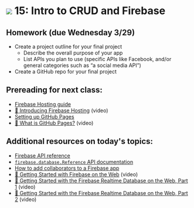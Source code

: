 # ![](https://ga-dash.s3.amazonaws.com/production/assets/logo-9f88ae6c9c3871690e33280fcf557f33.png) 15: Intro to CRUD and Firebase

## Homework (due __Wednesday__ 3/29)

- Create a project outline for your final project
    - Describe the overall purpose of your app
    - List APIs you plan to use (specific APIs like Facebook, and/or general categories such as “a social media API”)
- Create a GitHub repo for your final project

## Prereading for next class:

- [Firebase Hosting guide](https://firebase.google.com/docs/hosting/)
- [&#127909; Introducing Firebase Hosting](https://youtu.be/jsRVHeQd5kU?list=PLl-K7zZEsYLmOF_07IayrTntevxtbUxDL) (video)
- [Setting up GitHub Pages](https://pages.github.com)
- [&#127909; What is GitHub Pages?](https://youtu.be/2MsN8gpT6jY) (video)

## Additional resources on today's topics:

- [Firebase API reference](https://firebase.google.com/docs/reference/js/)
- [`firebase.database.Reference` API documentation](https://firebase.google.com/docs/reference/js/firebase.database.Reference)
- [How to add collaborators to a Firebase app](stackoverflow.com/questions/37569460/how-to-add-collaborators-to-a-firebase-app/37571602#37571602)
- [&#127909; Getting Started with Firebase on the Web](https://www.youtube.com/watch?v=k1D0_wFlXgo&index=1&list=PLl-K7zZEsYLmnJ_FpMOZgyg6XcIGBu2OX) (video)
- [&#127909; Getting Started with the Firebase Realtime Database on the Web, Part 1](https://www.youtube.com/watch?v=noB98K6A0TY&list=PLl-K7zZEsYLmnJ_FpMOZgyg6XcIGBu2OX&index=2) (video)
- [&#127909; Getting Started with the Firebase Realtime Database on the Web, Part 2](https://www.youtube.com/watch?v=dBscwaqNPuk&list=PLl-K7zZEsYLmnJ_FpMOZgyg6XcIGBu2OX&index=3) (video)
